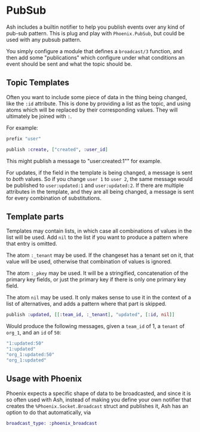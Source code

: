 # PubSub

Ash includes a builtin notifier to help you publish events over any kind of pub-sub pattern. This is plug and play with `Phoenix.PubSub`, but could be used with any pubsub pattern. 

You simply configure a module that defines a `broadcast/3` function, and then add some "publications" which configure under what conditions an event should be sent and what the topic should be.

## Topic Templates

Often you want to include some piece of data in the thing being changed, like the `:id` attribute. This is done by providing a list as the topic, and using atoms which will be replaced by their corresponding values. They will ultimately be joined with `:`.

For example:

```elixir
prefix "user"

publish :create, ["created", :user_id]
```

This might publish a message to \"user:created:1\"" for example.

For updates, if the field in the template is being changed, a message is sent
to *both* values. So if you change `user 1` to `user 2`, the same message would
be published to `user:updated:1` and `user:updated:2`. If there are multiple
attributes in the template, and they are all being changed, a message is sent for
every combination of substitutions.

## Template parts

Templates may contain lists, in which case all combinations of values in the list will be used. Add
`nil` to the list if you want to produce a pattern where that entry is omitted.

The atom `:_tenant` may be used. If the changeset has a tenant set on it, that
value will be used, otherwise that combination of values is ignored.

The atom `:_pkey` may be used. It will be a stringified, concatenation of the primary key fields,
or just the primary key if there is only one primary key field.

The atom `nil` may be used. It only makes sense to use it in the context of a list of alternatives,
and adds a pattern where that part is skipped.

```elixir
publish :updated, [[:team_id, :_tenant], "updated", [:id, nil]]
```

Would produce the following messages, given a `team_id` of 1, a `tenant` of `org_1`, and an `id` of `50`:

```elixir
"1:updated:50"
"1:updated"
"org_1:updated:50"
"org_1:updated"
```

## Usage with Phoenix

Phoenix expects a specific shape of data to be broadcasted, and since it is so often used with Ash, instead of making you define your own notifier that creates the `%Phoenix.Socket.Broadcast` struct and publishes it, Ash has an option to do that automatically, via

```elixir
broadcast_type: :phoenix_broadcast
```